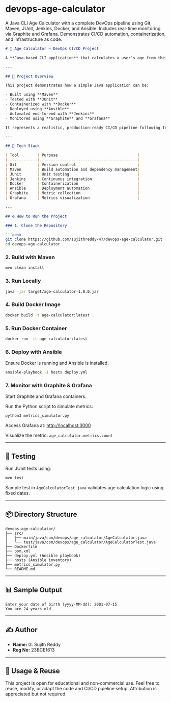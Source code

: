 # devops-age-calculator
A Java CLI Age Calculator with a complete DevOps pipeline using Git, Maven, JUnit, Jenkins, Docker, and Ansible. Includes real-time monitoring via Graphite and Grafana. Demonstrates CI/CD automation, containerization, and infrastructure as code.




````markdown
# 🧮 Age Calculator – DevOps CI/CD Project

A **Java-based CLI application** that calculates a user's age from their date of birth. This project is fully integrated into a complete **DevOps CI/CD pipeline** using modern tools: Git, Maven, JUnit, Jenkins, Docker, Ansible, and real-time monitoring with Graphite and Grafana.

---

## 📌 Project Overview

This project demonstrates how a simple Java application can be:

- Built using **Maven**
- Tested with **JUnit**
- Containerized with **Docker**
- Deployed using **Ansible**
- Automated end-to-end with **Jenkins**
- Monitored using **Graphite** and **Grafana**

It represents a realistic, production-ready CI/CD pipeline following Infrastructure-as-Code and Continuous Delivery practices.

---

## 🧰 Tech Stack

| Tool        | Purpose                                   |
|-------------|-------------------------------------------|
| Git         | Version control                           |
| Maven       | Build automation and dependency management|
| JUnit       | Unit testing                              |
| Jenkins     | Continuous integration                    |
| Docker      | Containerization                          |
| Ansible     | Deployment automation                     |
| Graphite    | Metric collection                         |
| Grafana     | Metrics visualization                     |

---

## ⚙️ How to Run the Project

### 1. Clone the Repository

```bash
git clone https://github.com/sujithreddy-47/devops-age-calculator.git
cd devops-age-calculator
````

### 2. Build with Maven

```bash
mvn clean install
```

### 3. Run Locally

```bash
java -jar target/age-calculator-1.0.0.jar
```

### 4. Build Docker Image

```bash
docker build -t age-calculator:latest .
```

### 5. Run Docker Container

```bash
docker run -it age-calculator:latest
```

### 6. Deploy with Ansible

Ensure Docker is running and Ansible is installed.

```bash
ansible-playbook -i hosts deploy.yml
```

### 7. Monitor with Graphite & Grafana

Start Graphite and Grafana containers.

Run the Python script to simulate metrics:

```bash
python3 metrics_simulator.py
```

Access Grafana at: [http://localhost:3000](http://localhost:3000)

Visualize the metric: `age_calculator.metrics.count`

---

## 🧪 Testing

Run JUnit tests using:

```bash
mvn test
```

Sample test in `AgeCalculatorTest.java` validates age calculation logic using fixed dates.

---

## 📦 Directory Structure

```
devops-age-calculator/
├── src/
│   ├── main/java/com/devops/age_calculator/AgeCalculator.java
│   └── test/java/com/devops/age_calculator/AgeCalculatorTest.java
├── Dockerfile
├── pom.xml
├── deploy.yml (Ansible playbook)
├── hosts (Ansible inventory)
├── metrics_simulator.py
└── README.md
```

---

## 📊 Sample Output

```
Enter your date of birth (yyyy-MM-dd): 2001-07-15
You are 24 years old.
```

---

## ✍️ Author

* **Name:** G. Sujith Reddy
* **Reg No:** 23BCE1613

---

## 🤝 Usage & Reuse

This project is open for educational and non-commercial use.
Feel free to reuse, modify, or adapt the code and CI/CD pipeline setup.
Attribution is appreciated but not required.


